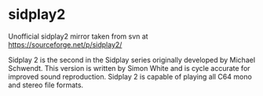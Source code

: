 # sidplay2
Unofficial sidplay2 mirror taken from svn at https://sourceforge.net/p/sidplay2/

Sidplay 2 is the second in the Sidplay series originally developed by Michael Schwendt. This version is written by Simon White and is cycle accurate for improved sound reproduction. Sidplay 2 is capable of playing all C64 mono and stereo file formats.

